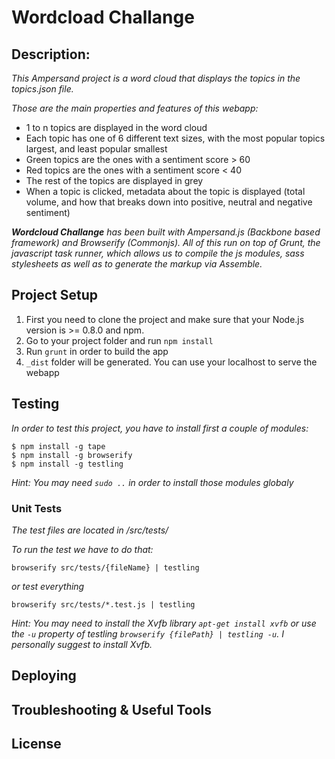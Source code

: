 # Wordcload Challange

## Description: ##

_This Ampersand project is a word cloud that displays the topics in the topics.json file._

_Those are the main properties and features of this webapp:_
* 1 to n topics are displayed in the word cloud
* Each topic has one of 6 different text sizes, with the most popular topics largest, and least popular smallest
* Green topics are the ones with a sentiment score > 60
* Red topics are the ones with a sentiment score < 40
* The rest of the topics are displayed in grey
* When a topic is clicked, metadata about the topic is displayed (total volume, and how that breaks down into positive, neutral and negative sentiment)
 
_**Wordcloud Challange** has been built with Ampersand.js (Backbone based framework) and Browserify (Commonjs). All of this run on top of Grunt, the javascript task runner, which allows us to compile the js modules, sass stylesheets as well as to generate the markup via Assemble._

## Project Setup

1. First you need to clone the project and make sure that your Node.js version is >= 0.8.0 and npm.
2. Go to your project folder and run `npm install`
3. Run `grunt` in order to build the app
4. `_dist` folder will be generated. You can use your localhost to serve the webapp

## Testing

_In order to test this project, you have to install first a couple of modules:_

```shell
$ npm install -g tape
$ npm install -g browserify
$ npm install -g testling
```

_Hint: *You may need `sudo ..` in order to install those modules globaly*_

### Unit Tests

_The test files are located in /src/tests/_

_To run the test we have to do that:_

`browserify src/tests/{fileName} | testling`

_or test everything_

`browserify src/tests/*.test.js | testling`

_Hint: *You may need to install the Xvfb library `apt-get install xvfb` or use the `-u` property of testling `browserify {filePath} | testling -u`. I personally suggest to install Xvfb.*_

## Deploying

## Troubleshooting & Useful Tools

## License
